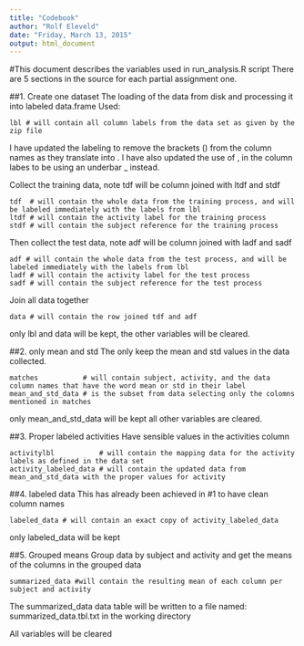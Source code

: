```yaml
---
title: "Codebook"
author: "Rolf Eleveld"
date: "Friday, March 13, 2015"
output: html_document
---
```

#This document describes the variables used in run_analysis.R script
There are 5 sections in the source for each partial assignment one.

##1. Create one dataset
The loading of the data from disk and processing it into labeled data.frame
Used:

```{r}
lbl # will contain all column labels from the data set as given by the zip file
```
I have updated the labeling to remove the brackets () from the column names as they translate into .
I have also updated the use of , in the column labes to be using an underbar _ instead.

Collect the training data, note tdf will be column joined with ltdf and stdf
```{r}
tdf  # will contain the whole data from the training process, and will be labeled immediately with the labels from lbl
ltdf # will contain the activity label for the training process
stdf # will contain the subject reference for the training process
```
Then collect the test data, note adf will be column joined with ladf and sadf
```{r}
adf # will contain the whole data from the test process, and will be labeled immediately with the labels from lbl
ladf # will contain the activity label for the test process
sadf # will contain the subject reference for the test process
```
Join all data together
```{r}
data # will contain the row joined tdf and adf
```
only lbl and data will be kept, the other variables will be cleared.

##2. only mean and std
The only keep the mean and std values in the data collected.
```{r}
matches           # will contain subject, activity, and the data column names that have the word mean or std in their label 
mean_and_std_data # is the subset from data selecting only the colomns mentioned in matches
```
only mean_and_std_data will be kept all other variables are cleared.

##3. Proper labeled activities
Have sensible values in the activities column
```{r}
activitylbl           # will contain the mapping data for the activity labels as defined in the data set
activity_labeled_data # will contain the updated data from mean_and_std_data with the proper values for activity
```

##4. labeled data
This has already been achieved in #1 to have clean column names
```{r}
labeled_data # will contain an exact copy of activity_labeled_data
```
only labeled_data will be kept

##5. Grouped means
Group data by subject and activity and get the means of the columns in the grouped data
```{r}
summarized_data #will contain the resulting mean of each column per subject and activity
```
The summarized_data data table will be written to a file named: summarized_data.tbl.txt in the working directory

All variables will be cleared